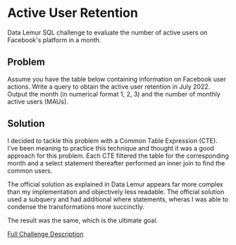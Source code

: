 # Active User Retention

Data Lemur SQL challenge to evaluate the number of active users on Facebook's platform in a month.

## Problem

Assume you have the table below containing information on Facebook user actions. Write a query to obtain the active user retention in July 2022. Output the month (in numerical format 1, 2, 3) and the number of monthly active users (MAUs).

## Solution

I decided to tackle this problem with a Common Table Expression (CTE). I've been meaning to practice this technique and thought it was a good approach for this problem. Each CTE filtered the table for the corresponding month and a select statement thereafter performed an inner join to find the common users.

The official solution as explained in Data Lemur appears far more complex than my implementation and objectively less readable. The official solution used a subquery and had additional where statements, wheras I was able to condense the transformations more succinctly.

The result was the same, which is the ultimate goal.

[Full Challenge Description](https://datalemur.com/questions/user-retention)
